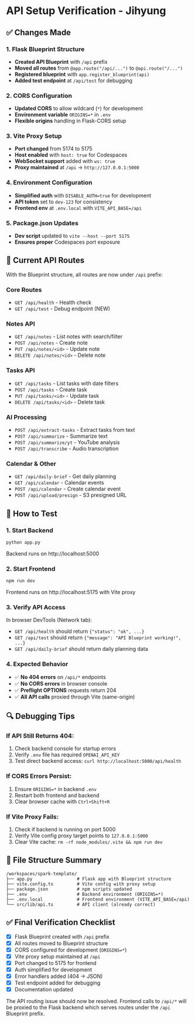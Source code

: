# API Setup Verification - Jihyung

## ✅ Changes Made

### 1. Flask Blueprint Structure
- **Created API Blueprint** with `/api` prefix
- **Moved all routes** from `@app.route("/api/...")` to `@api.route("/...")`
- **Registered blueprint** with `app.register_blueprint(api)`
- **Added test endpoint** at `/api/test` for debugging

### 2. CORS Configuration
- **Updated CORS** to allow wildcard (`*`) for development
- **Environment variable** `ORIGINS=*` in `.env`
- **Flexible origins** handling in Flask-CORS setup

### 3. Vite Proxy Setup
- **Port changed** from 5174 to 5175
- **Host enabled** with `host: true` for Codespaces
- **WebSocket support** added with `ws: true`
- **Proxy maintained** at `/api` → `http://127.0.0.1:5000`

### 4. Environment Configuration
- **Simplified auth** with `DISABLE_AUTH=true` for development
- **API token** set to `dev-123` for consistency
- **Frontend env** at `.env.local` with `VITE_API_BASE=/api`

### 5. Package.json Updates
- **Dev script** updated to `vite --host --port 5175`
- **Ensures proper** Codespaces port exposure

## 🔧 Current API Routes

With the Blueprint structure, all routes are now under `/api` prefix:

### Core Routes
- `GET /api/health` - Health check
- `GET /api/test` - Debug endpoint (NEW)

### Notes API
- `GET /api/notes` - List notes with search/filter
- `POST /api/notes` - Create note
- `PUT /api/notes/<id>` - Update note
- `DELETE /api/notes/<id>` - Delete note

### Tasks API  
- `GET /api/tasks` - List tasks with date filters
- `POST /api/tasks` - Create task
- `PUT /api/tasks/<id>` - Update task
- `DELETE /api/tasks/<id>` - Delete task

### AI Processing
- `POST /api/extract-tasks` - Extract tasks from text
- `POST /api/summarize` - Summarize text
- `POST /api/summarize/yt` - YouTube analysis
- `POST /api/transcribe` - Audio transcription

### Calendar & Other
- `GET /api/daily-brief` - Get daily planning
- `GET /api/calendar` - Calendar events
- `POST /api/calendar` - Create calendar event
- `POST /api/upload/presign` - S3 presigned URL

## 🚀 How to Test

### 1. Start Backend
```bash
python app.py
```
Backend runs on http://localhost:5000

### 2. Start Frontend  
```bash
npm run dev
```
Frontend runs on http://localhost:5175 with Vite proxy

### 3. Verify API Access
In browser DevTools (Network tab):
- `GET /api/health` should return `{"status": "ok", ...}`
- `GET /api/test` should return `{"message": "API Blueprint working!", ...}`
- `GET /api/daily-brief` should return daily planning data

### 4. Expected Behavior
- ✅ **No 404 errors** on `/api/*` endpoints
- ✅ **No CORS errors** in browser console
- ✅ **Preflight OPTIONS** requests return 204
- ✅ **All API calls** proxied through Vite (same-origin)

## 🔍 Debugging Tips

### If API Still Returns 404:
1. Check backend console for startup errors
2. Verify `.env` file has required `OPENAI_API_KEY`
3. Test direct backend access: `curl http://localhost:5000/api/health`

### If CORS Errors Persist:
1. Ensure `ORIGINS=*` in backend `.env`
2. Restart both frontend and backend
3. Clear browser cache with `Ctrl+Shift+R`

### If Vite Proxy Fails:
1. Check if backend is running on port 5000
2. Verify Vite config proxy target points to `127.0.0.1:5000`
3. Clear Vite cache: `rm -rf node_modules/.vite && npm run dev`

## 📝 File Structure Summary

```
/workspaces/spark-template/
├── app.py                 # Flask app with Blueprint structure
├── vite.config.ts         # Vite config with proxy setup
├── package.json           # npm scripts updated
├── .env                   # Backend environment (ORIGINS=*)
├── .env.local             # Frontend environment (VITE_API_BASE=/api)
└── src/lib/api.ts         # API client (already correct)
```

## ✅ Final Verification Checklist

- [x] Flask Blueprint created with `/api` prefix
- [x] All routes moved to Blueprint structure  
- [x] CORS configured for development (`ORIGINS=*`)
- [x] Vite proxy setup maintained at `/api`
- [x] Port changed to 5175 for frontend
- [x] Auth simplified for development
- [x] Error handlers added (404 → JSON)
- [x] Test endpoint added for debugging
- [x] Documentation updated

The API routing issue should now be resolved. Frontend calls to `/api/*` will be proxied to the Flask backend which serves routes under the `/api` Blueprint prefix.